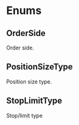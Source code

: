 # Enums

## OrderSide

Order side.

## PositionSizeType

Position size type.

## StopLimitType

Stop/limit type